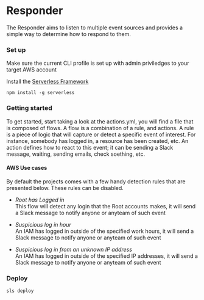 # Responder

The Responder aims to listen to multiple event sources and provides a simple way to determine how to respond to them.

### Set up

Make sure the current CLI profile is set up with admin priviledges to your target AWS account

Install the [Serverless Framework](https://github.com/serverless/serverless#readme)

```
npm install -g serverless
```

### Getting started

To get started, start taking a look at the actions.yml, you will find a file that is composed of flows.
A flow is a combination of a rule, and actions. A rule is a piece of logic that will capture or detect a specific event of interest. For instance, somebody has logged in, a resource has been created, etc. An action defines how to react to this event; it can be sending a Slack message, waiting, sending emails, check soething, etc.

#### AWS Use cases

By default the projects comes with a few handy detection rules that are presented below. These rules can be disabled.

- *Root has Logged in*<br />
This flow will detect any login that the Root accounts makes, it will send a Slack message to notify anyone or anyteam of such event

- *Suspicious log in hour*<br />
An IAM has logged in outside of the specified work hours, it will send a Slack message to notify anyone or anyteam of such event

- *Suspicious log in from an unknown IP address*<br />
An IAM has logged in outside of the specified IP addresses, it will send a Slack message to notify anyone or anyteam of such event



### Deploy

```
sls deploy
```
